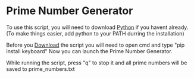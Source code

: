 # Prime Number Generator

To use this script, you will need to download [Python](https://www.python.org/downloads/) if you havent already. (To make things easier, add python to your PATH durring the installation) 

Before you [Download]() the script you will need to open cmd and type "pip install keyboard" Now you can launch the Prime Number Generator.

While running the script, press "q" to stop it and all prime numbers will be saved to prime_numbers.txt